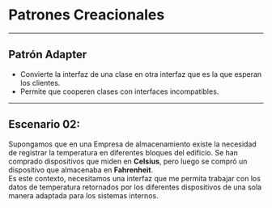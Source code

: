 # Patrones Creacionales 
---
## Patrón Adapter


* Convierte la interfaz de una clase en otra interfaz que es la que esperan los clientes.
* Permite que cooperen clases con interfaces incompatibles.

---

## Escenario 02:

Supongamos que en una Empresa de almacenamiento existe la necesidad de registrar la temperatura en diferentes bloques del edificio. 
Se han comprado dispositivos que miden en **Celsius**, pero luego se compró un dispositivo que almacenaba en **Fahrenheit**.  
Es este contexto, necesitamos una interfaz que me permita trabajar con los datos de temperatura retornados por los diferentes dispositivos de una sola manera adaptada para los sistemas internos.



